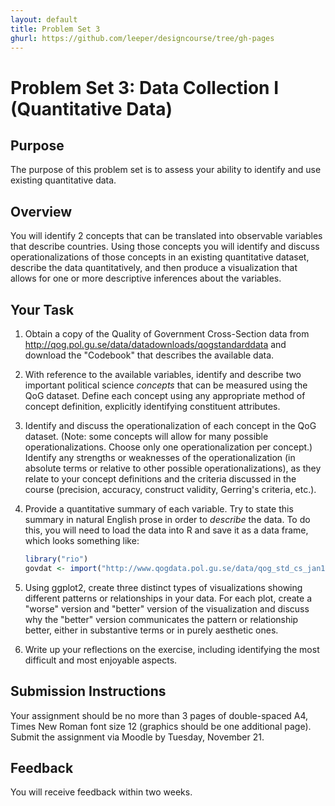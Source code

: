 ```yaml
---
layout: default
title: Problem Set 3
ghurl: https://github.com/leeper/designcourse/tree/gh-pages
---
```


# Problem Set 3: Data Collection I (Quantitative Data)

## Purpose

The purpose of this problem set is to assess your ability to identify and use existing quantitative data.

## Overview

You will identify 2 concepts that can be translated into observable variables that describe countries. Using those concepts you will identify and discuss operationalizations of those concepts in an existing quantitative dataset, describe the data quantitatively, and then produce a visualization that allows for one or more descriptive inferences about the variables.

## Your Task

 1. Obtain a copy of the Quality of Government Cross-Section data from http://qog.pol.gu.se/data/datadownloads/qogstandarddata and download the "Codebook" that describes the available data.
 
 2. With reference to the available variables, identify and describe two important political science *concepts* that can be measured using the QoG dataset. Define each concept using any appropriate method of concept definition, explicitly identifying constituent attributes.
 
 3. Identify and discuss the operationalization of each concept in the QoG dataset. (Note: some concepts will allow for many possible operationalizations. Choose only one operationalization per concept.) Identify any strengths or weaknesses of the operationalization (in absolute terms or relative to other possible operationalizations), as they relate to your concept definitions and the criteria discussed in the course (precision, accuracy, construct validity, Gerring's criteria, etc.).
 
 4. Provide a quantitative summary of each variable. Try to state this summary in natural English prose in order to *describe* the data. To do this, you will need to load the data into R and save it as a data frame, which looks something like:
 
     ```r
     library("rio")
     govdat <- import("http://www.qogdata.pol.gu.se/data/qog_std_cs_jan17.dta")
     ```
 
 5. Using ggplot2, create three distinct types of visualizations showing different patterns or relationships in your data. For each plot, create a "worse" version and "better" version of the visualization and discuss why the "better" version communicates the pattern or relationship better, either in substantive terms or in purely aesthetic ones.
 
 6. Write up your reflections on the exercise, including identifying the most difficult and most enjoyable aspects.

## Submission Instructions

Your assignment should be no more than 3 pages of double-spaced A4, Times New Roman font size 12 (graphics should be one additional page). Submit the assignment via Moodle by Tuesday, November 21. 

## Feedback

You will receive feedback within two weeks.
